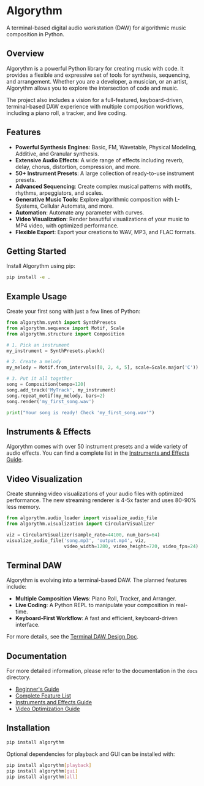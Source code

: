 # Algorythm

A terminal-based digital audio workstation (DAW) for algorithmic music composition in Python.

## Overview

Algorythm is a powerful Python library for creating music with code. It provides a flexible and expressive set of tools for synthesis, sequencing, and arrangement. Whether you are a developer, a musician, or an artist, Algorythm allows you to explore the intersection of code and music.

The project also includes a vision for a full-featured, keyboard-driven, terminal-based DAW experience with multiple composition workflows, including a piano roll, a tracker, and live coding.

## Features

*   **Powerful Synthesis Engines**: Basic, FM, Wavetable, Physical Modeling, Additive, and Granular synthesis.
*   **Extensive Audio Effects**: A wide range of effects including reverb, delay, chorus, distortion, compression, and more.
*   **50+ Instrument Presets**: A large collection of ready-to-use instrument presets.
*   **Advanced Sequencing**: Create complex musical patterns with motifs, rhythms, arpeggiators, and scales.
*   **Generative Music Tools**: Explore algorithmic composition with L-Systems, Cellular Automata, and more.
*   **Automation**: Automate any parameter with curves.
*   **Video Visualization**: Render beautiful visualizations of your music to MP4 video, with optimized performance.
*   **Flexible Export**: Export your creations to WAV, MP3, and FLAC formats.

## Getting Started

Install Algorythm using pip:
```bash
pip install -e .
```

## Example Usage

Create your first song with just a few lines of Python:
```python
from algorythm.synth import SynthPresets
from algorythm.sequence import Motif, Scale
from algorythm.structure import Composition

# 1. Pick an instrument
my_instrument = SynthPresets.pluck()

# 2. Create a melody
my_melody = Motif.from_intervals([0, 2, 4, 5], scale=Scale.major('C'))

# 3. Put it all together
song = Composition(tempo=120)
song.add_track('MyTrack', my_instrument)
song.repeat_motif(my_melody, bars=2)
song.render('my_first_song.wav')

print("Your song is ready! Check 'my_first_song.wav'")
```

## Instruments & Effects

Algorythm comes with over 50 instrument presets and a wide variety of audio effects. You can find a complete list in the [Instruments and Effects Guide](docs/INSTRUMENTS_AND_EFFECTS.md).

## Video Visualization

Create stunning video visualizations of your audio files with optimized performance. The new streaming renderer is 4-5x faster and uses 80-90% less memory.

```python
from algorythm.audio_loader import visualize_audio_file
from algorythm.visualization import CircularVisualizer

viz = CircularVisualizer(sample_rate=44100, num_bars=64)
visualize_audio_file('song.mp3', 'output.mp4', viz,
                     video_width=1280, video_height=720, video_fps=24)
```

## Terminal DAW

Algorythm is evolving into a terminal-based DAW. The planned features include:
*   **Multiple Composition Views**: Piano Roll, Tracker, and Arranger.
*   **Live Coding**: A Python REPL to manipulate your composition in real-time.
*   **Keyboard-First Workflow**: A fast and efficient, keyboard-driven interface.

For more details, see the [Terminal DAW Design Doc](docs/TERMINAL_DAW_DESIGN_DOC.md).

## Documentation

For more detailed information, please refer to the documentation in the `docs` directory.
- [Beginner's Guide](docs/BEGINNER_GUIDE.md)
- [Complete Feature List](docs/COMPLETE_FEATURE_LIST.md)
- [Instruments and Effects Guide](docs/INSTRUMENTS_AND_EFFECTS.md)
- [Video Optimization Guide](docs/VIDEO_OPTIMIZATION_GUIDE.md)

## Installation

```bash
pip install algorythm
```
Optional dependencies for playback and GUI can be installed with:
```bash
pip install algorythm[playback]
pip install algorythm[gui]
pip install algorythm[all]
```
